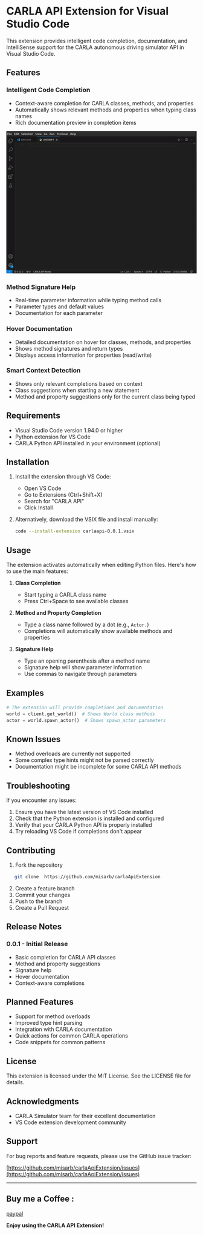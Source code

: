 # CARLA API Extension for Visual Studio Code

This extension provides intelligent code completion, documentation, and IntelliSense support for the CARLA autonomous driving simulator API in Visual Studio Code.

## Features

### Intelligent Code Completion
- Context-aware completion for CARLA classes, methods, and properties
- Automatically shows relevant methods and properties when typing class names
- Rich documentation preview in completion items

![Code Completion](images/completion.gif)

### Method Signature Help
- Real-time parameter information while typing method calls
- Parameter types and default values
- Documentation for each parameter

### Hover Documentation
- Detailed documentation on hover for classes, methods, and properties
- Shows method signatures and return types
- Displays access information for properties (read/write)

### Smart Context Detection
- Shows only relevant completions based on context
- Class suggestions when starting a new statement
- Method and property suggestions only for the current class being typed

## Requirements

- Visual Studio Code version 1.94.0 or higher
- Python extension for VS Code
- CARLA Python API installed in your environment (optional)

## Installation

1. Install the extension through VS Code:
   - Open VS Code
   - Go to Extensions (Ctrl+Shift+X)
   - Search for "CARLA API"
   - Click Install

2. Alternatively, download the VSIX file and install manually:
   ```bash
   code --install-extension carlaapi-0.0.1.vsix
   ```

## Usage

The extension activates automatically when editing Python files. Here's how to use the main features:

1. **Class Completion**
   - Start typing a CARLA class name
   - Press Ctrl+Space to see available classes
   
2. **Method and Property Completion**
   - Type a class name followed by a dot (e.g., `Actor.`)
   - Completions will automatically show available methods and properties
   
3. **Signature Help**
   - Type an opening parenthesis after a method name
   - Signature help will show parameter information
   - Use commas to navigate through parameters

## Examples

```python
# The extension will provide completions and documentation
world = client.get_world()  # Shows World class methods
actor = world.spawn_actor()  # Shows spawn_actor parameters
```

## Known Issues

- Method overloads are currently not supported
- Some complex type hints might not be parsed correctly
- Documentation might be incomplete for some CARLA API methods

## Troubleshooting

If you encounter any issues:

1. Ensure you have the latest version of VS Code installed
2. Check that the Python extension is installed and configured
3. Verify that your CARLA Python API is properly installed
4. Try reloading VS Code if completions don't appear

## Contributing

1. Fork the repository

``` bash
   git clone  https://github.com/misarb/carlaApiExtension
```

2. Create a feature branch
3. Commit your changes
4. Push to the branch
5. Create a Pull Request

## Release Notes

### 0.0.1 - Initial Release
- Basic completion for CARLA API classes
- Method and property suggestions
- Signature help
- Hover documentation
- Context-aware completions

## Planned Features

- Support for method overloads
- Improved type hint parsing
- Integration with CARLA documentation
- Quick actions for common CARLA operations
- Code snippets for common patterns

## License

This extension is licensed under the MIT License. See the LICENSE file for details.

## Acknowledgments

- CARLA Simulator team for their excellent documentation
- VS Code extension development community

## Support

For bug reports and feature requests, please use the GitHub issue tracker:

[https://github.com/misarb/carlaApiExtension/issues](https://github.com/misarb/carlaApiExtension/issues)

---
## Buy me a Coffee : 
[paypal](paypal.me/LBoulbalah)

**Enjoy using the CARLA API Extension!**
